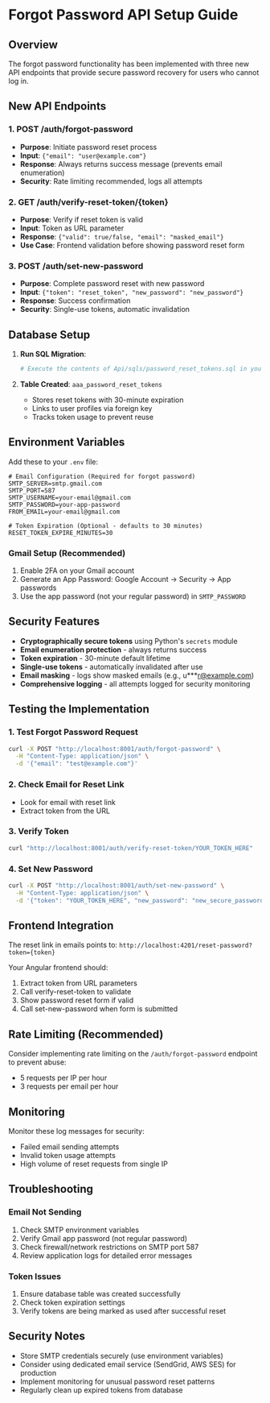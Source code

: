 # Forgot Password API Setup Guide

## Overview
The forgot password functionality has been implemented with three new API endpoints that provide secure password recovery for users who cannot log in.

## New API Endpoints

### 1. POST /auth/forgot-password
- **Purpose**: Initiate password reset process
- **Input**: `{"email": "user@example.com"}`
- **Response**: Always returns success message (prevents email enumeration)
- **Security**: Rate limiting recommended, logs all attempts

### 2. GET /auth/verify-reset-token/{token}
- **Purpose**: Verify if reset token is valid
- **Input**: Token as URL parameter
- **Response**: `{"valid": true/false, "email": "masked_email"}`
- **Use Case**: Frontend validation before showing password reset form

### 3. POST /auth/set-new-password
- **Purpose**: Complete password reset with new password
- **Input**: `{"token": "reset_token", "new_password": "new_password"}`
- **Response**: Success confirmation
- **Security**: Single-use tokens, automatic invalidation

## Database Setup

1. **Run SQL Migration**:
   ```bash
   # Execute the contents of Api/sqls/password_reset_tokens.sql in your Supabase SQL Editor
   ```

2. **Table Created**: `aaa_password_reset_tokens`
   - Stores reset tokens with 30-minute expiration
   - Links to user profiles via foreign key
   - Tracks token usage to prevent reuse

## Environment Variables

Add these to your `.env` file:

```env
# Email Configuration (Required for forgot password)
SMTP_SERVER=smtp.gmail.com
SMTP_PORT=587
SMTP_USERNAME=your-email@gmail.com
SMTP_PASSWORD=your-app-password
FROM_EMAIL=your-email@gmail.com

# Token Expiration (Optional - defaults to 30 minutes)
RESET_TOKEN_EXPIRE_MINUTES=30
```

### Gmail Setup (Recommended)
1. Enable 2FA on your Gmail account
2. Generate an App Password: Google Account → Security → App passwords
3. Use the app password (not your regular password) in `SMTP_PASSWORD`

## Security Features

- **Cryptographically secure tokens** using Python's `secrets` module
- **Email enumeration protection** - always returns success
- **Token expiration** - 30-minute default lifetime
- **Single-use tokens** - automatically invalidated after use
- **Email masking** - logs show masked emails (e.g., u***r@example.com)
- **Comprehensive logging** - all attempts logged for security monitoring

## Testing the Implementation

### 1. Test Forgot Password Request
```bash
curl -X POST "http://localhost:8001/auth/forgot-password" \
  -H "Content-Type: application/json" \
  -d '{"email": "test@example.com"}'
```

### 2. Check Email for Reset Link
- Look for email with reset link
- Extract token from the URL

### 3. Verify Token
```bash
curl "http://localhost:8001/auth/verify-reset-token/YOUR_TOKEN_HERE"
```

### 4. Set New Password
```bash
curl -X POST "http://localhost:8001/auth/set-new-password" \
  -H "Content-Type: application/json" \
  -d '{"token": "YOUR_TOKEN_HERE", "new_password": "new_secure_password"}'
```

## Frontend Integration

The reset link in emails points to: `http://localhost:4201/reset-password?token={token}`

Your Angular frontend should:
1. Extract token from URL parameters
2. Call verify-reset-token to validate
3. Show password reset form if valid
4. Call set-new-password when form is submitted

## Rate Limiting (Recommended)

Consider implementing rate limiting on the `/auth/forgot-password` endpoint to prevent abuse:
- 5 requests per IP per hour
- 3 requests per email per hour

## Monitoring

Monitor these log messages for security:
- Failed email sending attempts
- Invalid token usage attempts  
- High volume of reset requests from single IP

## Troubleshooting

### Email Not Sending
1. Check SMTP environment variables
2. Verify Gmail app password (not regular password)
3. Check firewall/network restrictions on SMTP port 587
4. Review application logs for detailed error messages

### Token Issues
1. Ensure database table was created successfully
2. Check token expiration settings
3. Verify tokens are being marked as used after successful reset

## Security Notes

- Store SMTP credentials securely (use environment variables)
- Consider using dedicated email service (SendGrid, AWS SES) for production
- Implement monitoring for unusual password reset patterns
- Regularly clean up expired tokens from database